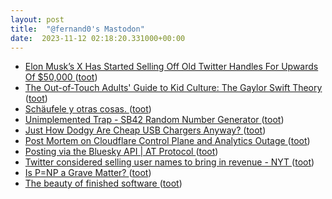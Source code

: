 ```yaml
---
layout: post
title:  "@fernand0's Mastodon"
date:  2023-11-12 02:18:20.331000+00:00
---
```

*  [Elon Musk’s X Has Started Selling Off Old Twitter Handles For Upwards Of $50,000 ](https://www.forbes.com/sites/alexkonrad/2023/11/03/elon-musk-x-has-started-selling-off-old-twitter-handles) ([toot](https://mastodon.social/@fernand0/111395176469562650))
*  [The Out-of-Touch Adults' Guide to Kid Culture: The Gaylor Swift Theory ](https://lifehacker.com/the-out-of-touch-adults-guide-to-kid-culture-the-gaylo-185098821) ([toot](https://mastodon.social/@fernand0/111393495201244193))
*  [Schäufele y otras cosas. ](https://avecesunafoto.wordpress.com/2023/11/11/schaufele-y-otras-cosas) ([toot](https://mastodon.social/@fernand0/111393335196356287))
*  [Unimplemented Trap - SB42 Random Number Generator ](https://unimplementedtrap.com/sb42-random-number-generato) ([toot](https://mastodon.social/@fernand0/111393325755990124))
*  [Just How Dodgy Are Cheap USB Chargers Anyway? ](https://hackaday.com/2023/11/03/just-how-dodgy-are-cheap-usb-chargers-anyway) ([toot](https://mastodon.social/@fernand0/111393140802264324))
*  [Post Mortem on Cloudflare Control Plane and Analytics Outage ](https://blog.cloudflare.com/post-mortem-on-cloudflare-control-plane-and-analytics-outage) ([toot](https://mastodon.social/@fernand0/111392781651173906))
*  [Posting via the Bluesky API \| AT Protocol ](https://atproto.com/blog/create-pos) ([toot](https://mastodon.social/@fernand0/111392525634659526))
*  [Twitter considered selling user names to bring in revenue - NYT ](https://www.reuters.com/technology/twitter-considered-selling-user-names-bring-revenue-nyt-2023-01-11) ([toot](https://mastodon.social/@fernand0/111392342776347574))
*  [Is P=NP a Grave Matter? ](https://rjlipton.wpcomstaging.com/2023/10/31/is-pnp-a-grave-matter) ([toot](https://mastodon.social/@fernand0/111392179809429134))
*  [The beauty of finished software ](https://josem.co/the-beauty-of-finished-software) ([toot](https://mastodon.social/@fernand0/111391985903871018))
